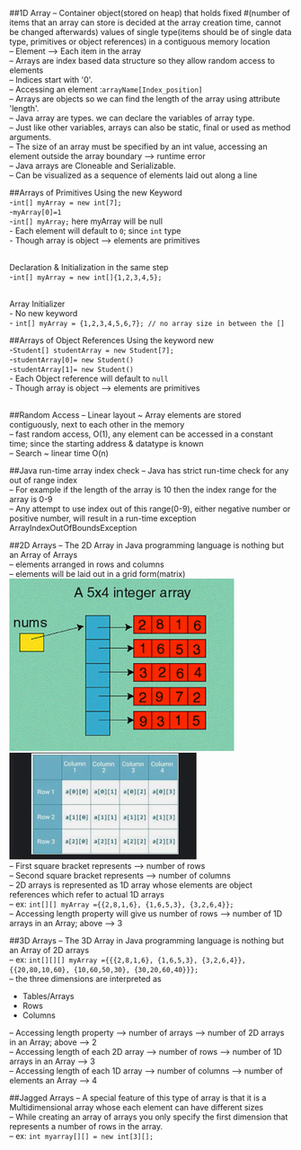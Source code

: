 ##1D Array
– Container object(stored on heap) that holds fixed #(number of items that an array can store is decided at the 
array creation time, cannot be changed afterwards) values of single type(items should be of single data type, 
primitives or object references) in a contiguous memory location<br>
– Element --> Each item in the array<br>
– Arrays are index based data structure so they allow random access to elements<br>
– Indices start with '0'.<br>
– Accessing an element :`arrayName[Index_position]`<br>
– Arrays are objects so we can find the length of the array using attribute 'length'.<br>
– Java array are types. we can declare the variables of array type.<br>
– Just like other variables, arrays can also be static, final or used as method arguments.<br>
– The size of an array must be specified by an int value, accessing an element outside the array boundary --> runtime error<br>
– Java arrays are Cloneable and Serializable.<br>
– Can be visualized as a sequence of elements laid out along a line

##Arrays of Primitives
Using the new Keyword
<br>-`int[] myArray = new int[7];`
<br>-`myArray[0]=1`
<br>-`int[] myArray;` here myArray will be null
<br>- Each element will default to `0`; since `int` type
<br>- Though array is object --> elements are primitives
<br><br>

Declaration & Initialization in the same step
<br>-`int[] myArray = new int[]{1,2,3,4,5};`
<br><br>

Array Initializer
<br>- No new keyword
<br>- `int[] myArray = {1,2,3,4,5,6,7}; // no array size in between the []`

##Arrays of Object References
Using the keyword new
<br>-`Student[] studentArray = new Student[7];`
<br>-`studentArray[0]= new Student()`
<br>-`studentArray[1]= new Student()`
<br>- Each Object reference will default to `null`
<br>- Though array is object --> elements are primitives
<br><br>

##Random Access
– Linear layout ~ Array elements are stored contiguously, next to each other in the memory<br>
– fast random access, O(1), any element can be accessed in a constant time; since the starting address & datatype is known<br>
– Search ~ linear time O(n)

##Java run-time array index check
– Java has strict run-time check for any out of range index<br>
– For example if the length of the array is 10 then the index range for the array is 0-9<br>
– Any attempt to use index out of this range(0-9), either negative number or positive number, will result in a run-time exception ArrayIndexOutOfBoundsException<br>

##2D Arrays
– The 2D Array in Java programming language is nothing but an Array of Arrays<br>
– elements arranged in rows and columns<br>
– elements will be laid out in a grid form(matrix)<br>
![img_1.png](.README_images/img_1.png) ![](.README_images/dfb4487b.png)<br>
– First square bracket represents --> number of rows<br>
– Second square bracket represents --> number of columns<br>
– 2D arrays is represented as 1D array whose elements are object references which refer to actual 1D arrays<br>
– ex: `int[][] myArray ={{2,8,1,6}, {1,6,5,3}, {3,2,6,4}};`<br>
– Accessing length property will give us number of rows --> number of 1D arrays in an Array; above --> 3


##3D Arrays
– The 3D Array in Java programming language is nothing but an Array of 2D arrays<br>
– ex: `int[][][] myArray ={{{2,8,1,6}, {1,6,5,3}, {3,2,6,4}}, {{20,80,10,60}, {10,60,50,30}, {30,20,60,40}}};`<br>
– the three dimensions are interpreted as<br>
- Tables/Arrays
- Rows
- Columns

– Accessing length property --> number of arrays --> number of 2D arrays in an Array; above --> 2 <br>
– Accessing length of each 2D array --> number of rows --> number of 1D arrays in an Array --> 3 <br>
– Accessing length of each 1D array --> number of columns --> number of elements an Array --> 4 <br>

##Jagged Arrays
– A special feature of this type of array is that it is a Multidimensional array whose each element can have different sizes<br>
– While creating an array of arrays you only specify the first dimension that represents a number of rows in the array.<br>
– ex: `int myarray[][] = new int[3][];`